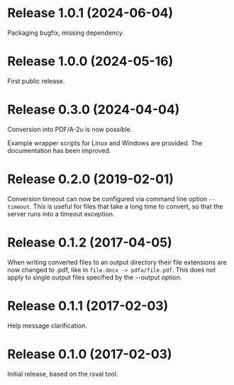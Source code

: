 # Release 1.0.1 (2024-06-04)

Packaging bugfix, missing dependency.

# Release 1.0.0 (2024-05-16)

First public release.

# Release 0.3.0 (2024-04-04)

Conversion into PDF/A-2u is now possible.

Example wrapper scripts for Linux and Windows are provided. The documentation
has been improved.

# Release 0.2.0 (2019-02-01)

Conversion timeout can now be configured via command line option `--timeout`.
This is useful for files that take a long time to convert, so that the server
runs into a timeout exception.

# Release 0.1.2 (2017-04-05)

When writing converted files to an output directory their file extensions are
now changed to .pdf, like in `file.docx -> pdfa/file.pdf`. This does not apply
to single output files specified by the --output option.

# Release 0.1.1 (2017-02-03)

Help message clarification.

# Release 0.1.0 (2017-02-03)

Initial release, based on the rsval tool.
